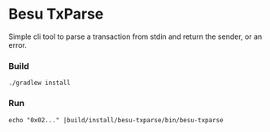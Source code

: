 # Besu TxParse

Simple cli tool to parse a transaction from stdin and return the sender, or an error.  

### Build
`./gradlew install`

### Run
`echo "0x02..." |build/install/besu-txparse/bin/besu-txparse`
